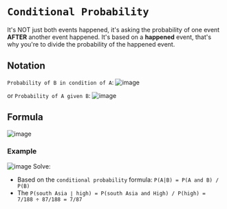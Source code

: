 # `Conditional Probability`

It's NOT just both events happened, it's asking the probability of one event **AFTER** another event happened.
It's based on a **happened** event, that's why you're to divide the probability of the happened event.

## Notation

`Probability of B in condition of A`:
![image](https://user-images.githubusercontent.com/14041622/44021190-bffe074a-9f16-11e8-8070-d494288277e8.png)

or `Probability of A given B`:
![image](https://user-images.githubusercontent.com/14041622/44021217-d32d765c-9f16-11e8-8467-26cbc4b790d3.png)

## Formula
![image](https://user-images.githubusercontent.com/14041622/44021348-2309ff24-9f17-11e8-838b-169563679420.png)


### Example
![image](https://user-images.githubusercontent.com/14041622/44024197-3a720794-9f1f-11e8-823d-597a6775f95c.png)
Solve:
- Based on the `conditional probability` formula: `P(A|B) = P(A and B) / P(B)`
- The `P(south Asia ∣ high) = P(south Asia and High) / P(high) = 7/188 ÷ 87/188 = 7/87`